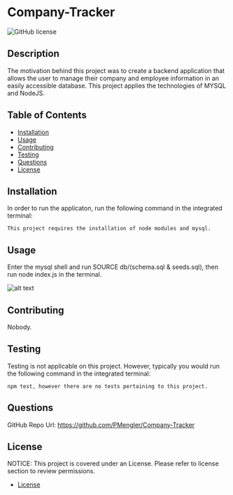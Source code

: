 # Company-Tracker

![GitHub license](https://img.shields.io/badge/license-MIT-blue.svg)

## Description

The motivation behind this project was to create a backend application that allows the user to manage their company and employee information in an easily accessible database. This project applies the technologies of MYSQL and NodeJS.

## Table of Contents

- [Installation](#installation)
- [Usage](#usage)
- [Contributing](#contributing)
- [Testing](#testing)
- [Questions](#questions)
- [License](#license)

## Installation

In order to run the applicaton, run the following command in the integrated terminal:

    This project requires the installation of node modules and mysql.

## Usage

Enter the mysql shell and run SOURCE db/(schema.sql & seeds.sql), then run node index.js in the terminal.

![alt text](img)

## Contributing

Nobody.

## Testing

Testing is not applicable on this project. However, typically you would run the following command in the integrated terminal:

    npm test, however there are no tests pertaining to this project.

## Questions

GitHub Repo Url: https://github.com/PMengler/Company-Tracker

## License

NOTICE:
This project is covered under an License. Please refer to license section to review permissions.

- [License](#license)
